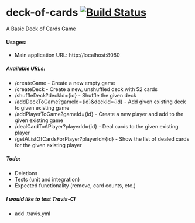 # deck-of-cards [![Build Status](https://travis-ci.org/Keratomi/deck-of-cards.svg?branch=master)](https://travis-ci.org/Keratomi/deck-of-cards)
A Basic Deck of Cards Game

#### Usages:
* Main application URL: http://localhost:8080

##### Available URLs:
* /createGame - Create a new empty game
* /createDeck - Create a new, unshuffled deck with 52 cards
* /shuffleDeck?deckId={id} - Shuffle the given deck
* /addDeckToGame?gameId={id}&deckId={id} - Add given existing deck to given existing game
* /addPlayerToGame?gameId={id} - Create a new player and add to the given existing game
* /dealCardToAPlayer?playerId={id} - Deal cards to the given existing player
* /getAListOfCardsForPlayer?playerId={id} - Show the list of dealed cards for the given existing player 

##### Todo:
* Deletions
* Tests (unit and integration)
* Expected functionality (remove, card counts, etc.)

##### I would like to test Travis-CI
* add .travis.yml
